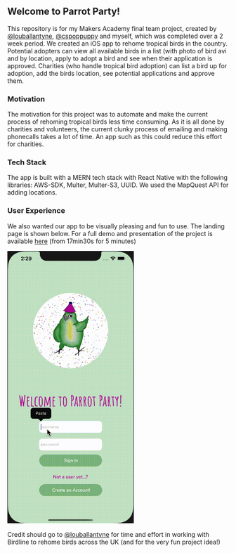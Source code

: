 ## Welcome to Parrot Party!

This repository is for my Makers Academy final team project, created by [@louballantyne](https://github.com/louballantyne), [@cspoppuppy](https://github.com/cspoppuppy) and myself, which was completed over a 2 week period.
We created an iOS app to rehome tropical birds in the country. Potential adopters can view all available birds in a list (with photo of bird avi and by location, apply to adopt a bird and see when their application is approved.
Charities (who handle tropical bird adoption) can list a bird up for adoption, add the birds location, see potential applications and approve them.

### Motivation
The motivation for this project was to automate and make the current process of rehoming tropical birds less time consuming. As it is all done by charities and volunteers, the current clunky process of emailing and making phonecalls takes a lot of time. 
An app such as this could reduce this effort for charities.

### Tech Stack

The app is built with a MERN tech stack with React Native with the following libraries: AWS-SDK, Multer, Multer-S3, UUID. We used the MapQuest API for adding locations.

### User Experience

We also wanted our app to be visually pleasing and fun to use. The landing page is shown below. For a full demo and presentation of the project is available [here](https://www.youtube.com/watch?v=avCYlOvstGc) (from 17min30s for 5 minutes)

![parrotpartygif](parrotparty.gif)

Credit should go to [@louballantyne](https://github.com/louballantyne) for time and effort in working with Birdline to rehome birds across the UK (and for the very fun project idea!)


